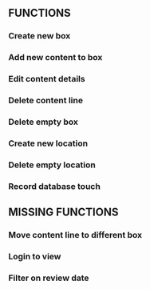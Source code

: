 ## FUNCTIONS
### Create new box
### Add new content to box
### Edit content details
### Delete content line
### Delete empty box
### Create new location
### Delete empty location
### Record database touch




## MISSING FUNCTIONS
### Move content line to different box
### Login to view
### Filter on review date


